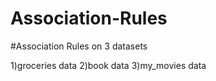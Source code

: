 # Association-Rules

#Association Rules on 3 datasets

1)groceries data
2)book data
3)my_movies data
